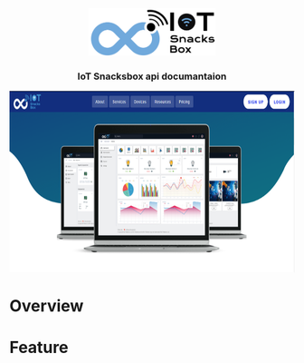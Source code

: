 

<p align="center">
  <img src="asset/logo.png" alt="IoT Snacks Box Logo" width="226">
   <h3 align="center">IoT Snacksbox api documantaion </h3>
   <p align="center"><img src="asset/Top.PNG" width=700 height=320 alt="Screenshot of Example Documentation created with Slate"></p>
</p>


 # Overview #

 # Feature #

